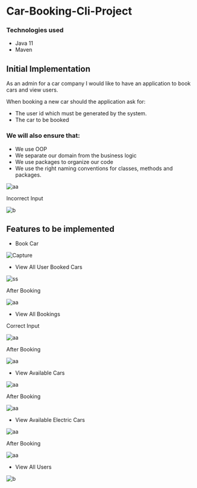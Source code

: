 # Car-Booking-Cli-Project

### Technologies used
* Java 11
* Maven

## Initial Implementation

As an admin for a car company I would like to have an application to book cars and view users.

When booking a new car should the application ask for:
* The user id which must be generated by the system.
* The car to be booked

### We will also ensure that:
* We use OOP
* We separate our domain from the business logic
* We use packages to organize our code
* We use the right naming conventions for classes, methods and packages.

![aa](https://github.com/HosamUsef/Car-Booking-Cli-Project/assets/57178026/7b702ceb-bc09-4dd5-9a3d-0b2db40b27cd)

Incorrect Input

![b](https://github.com/HosamUsef/Car-Booking-Cli-Project/assets/57178026/583fa67a-8e78-4cfb-bce7-8b31ee3c3684)

## Features to be implemented

* Book Car


![Capture](https://github.com/HosamUsef/Car-Booking-Cli-Project/assets/57178026/553ccd4a-0b45-49e4-beba-59b5cc4f8b01)

* View All User Booked Cars

![ss](https://github.com/HosamUsef/Car-Booking-Cli-Project/assets/57178026/a7c8b4a4-890b-490d-b8b7-e8945068d357)


After Booking

![aa](https://github.com/HosamUsef/Car-Booking-Cli-Project/assets/57178026/81445940-d269-4114-9bcf-ad70da884785)

* View All Bookings

Correct Input

![aa](https://github.com/HosamUsef/Car-Booking-Cli-Project/assets/57178026/4743e662-2c2b-4c3f-9d8a-08c5fc40820c)

After Booking

![aa](https://github.com/HosamUsef/Car-Booking-Cli-Project/assets/57178026/6b5d7294-d7e5-4ba2-b0d6-50f8ff5f0952)

* View Available Cars

![aa](https://github.com/HosamUsef/Car-Booking-Cli-Project/assets/57178026/b543dea3-26d9-454f-a4d2-a49304908d85)

After Booking

![aa](https://github.com/HosamUsef/Car-Booking-Cli-Project/assets/57178026/aae3b0bd-93f5-4b2d-aff8-2a21e79b5e8f)

* View Available Electric Cars

![aa](https://github.com/HosamUsef/Car-Booking-Cli-Project/assets/57178026/c10af36a-3fb1-460a-b9dc-3691fa80c861)

After Booking

![aa](https://github.com/HosamUsef/Car-Booking-Cli-Project/assets/57178026/cfac14c3-9fa8-4559-aa0b-e0a80b9526d8)

* View All Users

![b](https://github.com/HosamUsef/Car-Booking-Cli-Project/assets/57178026/69c61c1c-6f56-4974-a2b6-61a503ed4141)
